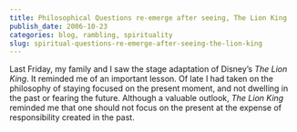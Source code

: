 ```yaml
---
title: Philosophical Questions re-emerge after seeing, The Lion King
publish_date: 2006-10-23
categories: blog, rambling, spirituality
slug: spiritual-questions-re-emerge-after-seeing-the-lion-king
---
```



Last Friday, my family and I saw the stage adaptation of Disney’s *The Lion King*. It reminded me of an important lesson. Of late I had taken on the philosophy of staying focused on the present moment, and not dwelling in the past or fearing the future. Although a valuable outlook, *The Lion King* reminded me that one should not focus on the present at the expense of responsibility created in the past.


